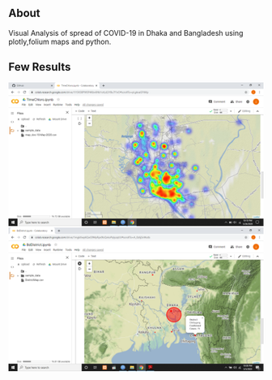 ## About
Visual Analysis of spread of COVID-19 in Dhaka and Bangladesh using plotly,folium maps and python.

## Few  Results
![](https://github.com/ishmam367/COV19BD/blob/master/Maps/DhakaTimeChloro.png)
![](https://github.com/ishmam367/COV19BD/blob/master/Maps/DistrictTerrain.png)
